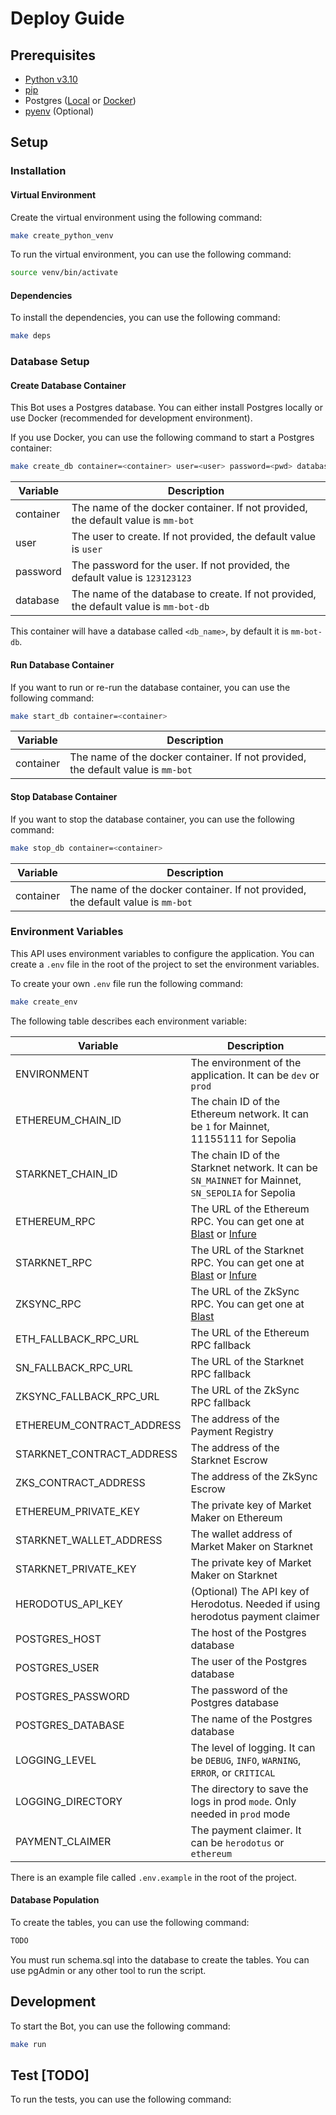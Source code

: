 # Deploy Guide

## Prerequisites
- [Python v3.10](https://www.python.org/downloads/)
- [pip](https://pip.pypa.io/en/stable/installation/)
- Postgres ([Local](https://www.postgresql.org/) or [Docker](https://hub.docker.com/_/postgres))
- [pyenv](https://github.com/pyenv/pyenv) (Optional)

## Setup
### Installation
#### Virtual Environment
Create the virtual environment using the following command:

```bash
make create_python_venv
```
To run the virtual environment, you can use the following command:

```bash
source venv/bin/activate
```

#### Dependencies
To install the dependencies, you can use the following command:

```bash
make deps
```

### Database Setup
#### Create Database Container
This Bot uses a Postgres database. You can either install Postgres locally or use Docker (recommended for development environment). 

If you use Docker, you can use the following command to start a Postgres container:
```bash
make create_db container=<container> user=<user> password=<pwd> database=<db_name>
```

| Variable  | Description                                                                           |
|-----------|---------------------------------------------------------------------------------------|
| container | The name of the docker container. If not provided, the default value is `mm-bot`      |
| user      | The user to create. If not provided, the default value is `user`                      |
| password  | The password for the user. If not provided, the default value is `123123123`          |
| database  | The name of the database to create. If not provided, the default value is `mm-bot-db` |

This container will have a database called `<db_name>`, by default it is `mm-bot-db`.

#### Run Database Container
If you want to run or re-run the database container, you can use the following command:
```bash
make start_db container=<container>
```

| Variable  | Description                                                                           |
|-----------|---------------------------------------------------------------------------------------|
| container | The name of the docker container. If not provided, the default value is `mm-bot`      |

#### Stop Database Container
If you want to stop the database container, you can use the following command:
```bash
make stop_db container=<container>
```

| Variable  | Description                                                                           |
|-----------|---------------------------------------------------------------------------------------|
| container | The name of the docker container. If not provided, the default value is `mm-bot`      |

### Environment Variables
This API uses environment variables to configure the application. You can create a `.env` file in the root of the project to set the environment variables.

To create your own `.env` file run the following command:

```bash
make create_env
```

The following table describes each environment variable:

| Variable                  | Description                                                                                                       |
|---------------------------|-------------------------------------------------------------------------------------------------------------------|
| ENVIRONMENT               | The environment of the application. It can be `dev` or `prod`                                                     |
| ETHEREUM_CHAIN_ID         | The chain ID of the Ethereum network. It can be `1` for Mainnet, 11155111 for Sepolia                             |
| STARKNET_CHAIN_ID         | The chain ID of the Starknet network. It can be `SN_MAINNET` for Mainnet, `SN_SEPOLIA` for Sepolia                |
| ETHEREUM_RPC              | The URL of the Ethereum RPC. You can get one at [Blast](https://blastapi.io/) or [Infure](https://www.infura.io/) |
| STARKNET_RPC              | The URL of the Starknet RPC. You can get one at [Blast](https://blastapi.io/) or [Infure](https://www.infura.io/) |
| ZKSYNC_RPC                | The URL of the ZkSync RPC. You can get one at [Blast](https://blastapi.io/)                                       |
| ETH_FALLBACK_RPC_URL      | The URL of the Ethereum RPC fallback                                                                              |
| SN_FALLBACK_RPC_URL       | The URL of the Starknet RPC fallback                                                                              |
| ZKSYNC_FALLBACK_RPC_URL   | The URL of the ZkSync RPC fallback                                                                                | 
| ETHEREUM_CONTRACT_ADDRESS | The address of the Payment Registry                                                                               |
| STARKNET_CONTRACT_ADDRESS | The address of the Starknet Escrow                                                                                |
| ZKS_CONTRACT_ADDRESS      | The address of the ZkSync Escrow                                                                                  |
| ETHEREUM_PRIVATE_KEY      | The private key of Market Maker on Ethereum                                                                       |
| STARKNET_WALLET_ADDRESS   | The wallet address of Market Maker on Starknet                                                                    |
| STARKNET_PRIVATE_KEY      | The private key of Market Maker on Starknet                                                                       |
| HERODOTUS_API_KEY         | (Optional) The API key of Herodotus. Needed if using herodotus payment claimer                                    |
| POSTGRES_HOST             | The host of the Postgres database                                                                                 |
| POSTGRES_USER             | The user of the Postgres database                                                                                 |
| POSTGRES_PASSWORD         | The password of the Postgres database                                                                             |
| POSTGRES_DATABASE         | The name of the Postgres database                                                                                 |
| LOGGING_LEVEL             | The level of logging. It can be `DEBUG`, `INFO`, `WARNING`, `ERROR`, or `CRITICAL`                                |
| LOGGING_DIRECTORY         | The directory to save the logs in prod `mode`. Only needed in `prod` mode                                         |
| PAYMENT_CLAIMER           | The payment claimer. It can be `herodotus` or `ethereum`                                                          |

There is an example file called `.env.example` in the root of the project. 

#### Database Population
To create the tables, you can use the following command:
```bash
TODO
```
You must run schema.sql into the database to create the tables. You can use pgAdmin or any other tool to run the script.

## Development
To start the Bot, you can use the following command:

```bash
make run
```

## Test [TODO]
To run the tests, you can use the following command:

```bash

```
